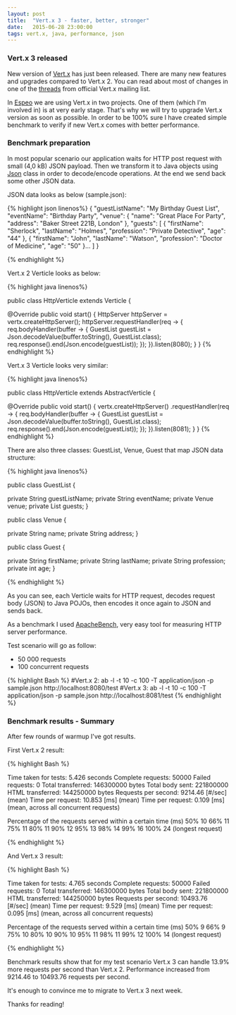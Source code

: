 ```yaml
---
layout: post
title:  "Vert.x 3 - faster, better, stronger"
date:   2015-06-28 23:00:00
tags: vert.x, java, performance, json
---
```


### Vert.x 3 released ###

New version of [Vert.x](http://vertx.io)  has just been released. There are many new features and upgrades compared to Vert.x 2.
You can read about most of changes in one of the [threads](https://groups.google.com/forum/#!msg/vertx/_y_VqFQOVhs/r8zce-zzds0J) from official Vert.x mailing list.

In [Espeo](http://espeo.pl) we are using Vert.x in two projects. One of them (which I'm involved in) is at very early stage. That's why we will try to upgrade 
Vert.x version as soon as possible. In order to be 100% sure I have created simple benchmark to verify if new Vert.x comes with better performance.

### Benchmark preparation ###

In most popular scenario our application waits for HTTP post request with small (4,0 kB) JSON payload. 
Then we transform it to Java objects using [Json](http://vertx.io/docs/apidocs/io/vertx/core/json/Json.html) class in order to decode/encode operations.
At the end we send back some other JSON data.

JSON data looks as below (sample.json):

{% highlight json linenos%}
{
  "guestListName": "My Birthday Guest List",
  "eventName": "Birthday Party",
  "venue": {
    "name": "Great Place For Party",
    "address": "Baker Street 221B, London"
  },
  "guests": [
    {
      "firstName": "Sherlock",
      "lastName": "Holmes",
      "profession": "Private Detective",
      "age": "44"
    },
    {
      "firstName": "John",
      "lastName": "Watson",
      "profession": "Doctor of Medicine",
      "age": "50"
    }...
  ]
}

{% endhighlight %}

Vert.x 2 Verticle looks as below:

{% highlight java linenos%}

public class HttpVerticle extends Verticle {

  @Override
  public void start() {
    HttpServer httpServer = vertx.createHttpServer();
    httpServer.requestHandler(req -> {
      req.bodyHandler(buffer -> {
        GuestList guestList = Json.decodeValue(buffer.toString(), GuestList.class);
        req.response().end(Json.encode(guestList));
      });
    }).listen(8080);
  }
}
{% endhighlight %}

Vert.x 3 Verticle looks very similar:

{% highlight java linenos%}

public class HttpVerticle extends AbstractVerticle {

  @Override
  public void start() {
    vertx.createHttpServer()
      .requestHandler(req -> {
        req.bodyHandler(buffer -> {
          GuestList guestList = Json.decodeValue(buffer.toString(), GuestList.class);
          req.response().end(Json.encode(guestList));
        });
      }).listen(8081);
  }
}
{% endhighlight %}


There are also three classes: GuestList, Venue, Guest that map JSON data structure:

{% highlight java linenos%}

public class GuestList {

  private String guestListName;
  private String eventName;
  private Venue venue;
  private List<Guest> guests;
}

public class Venue {

  private String name;
  private String address;
}

public class Guest {

  private String firstName;
  private String lastName;
  private String profession;
  private int age;
}

{% endhighlight %}

As you can see, each Verticle waits for HTTP request, decodes request body (JSON) to Java POJOs, then encodes it once again to JSON
and sends back.

As a benchmark I used [ApacheBench](http://httpd.apache.org/docs/2.4/programs/ab.html), very easy tool for measuring HTTP server performance.

Test scenario will go as follow:

+   50 000 requests
+   100 concurrent requests


{% highlight Bash %}
#Vert.x 2:
ab -l -t 10 -c 100 -T application/json -p sample.json http://localhost:8080/test
#Vert.x 3:
ab -l -t 10 -c 100 -T application/json -p sample.json http://localhost:8081/test
{% endhighlight %}


### Benchmark results - Summary ###

After few rounds of warmup I've got results.

First Vert.x 2 result:

{% highlight Bash %}

Time taken for tests:   5.426 seconds
Complete requests:      50000
Failed requests:        0
Total transferred:      146300000 bytes
Total body sent:        221800000
HTML transferred:       144250000 bytes
Requests per second:    9214.46 [#/sec] (mean)
Time per request:       10.853 [ms] (mean)
Time per request:       0.109 [ms] (mean, across all concurrent requests)

Percentage of the requests served within a certain time (ms)
  50%     10
  66%     11
  75%     11
  80%     11
  90%     12
  95%     13
  98%     14
  99%     16
 100%     24 (longest request)

{% endhighlight %}

And Vert.x 3 result:

{% highlight Bash %}

Time taken for tests:   4.765 seconds
Complete requests:      50000
Failed requests:        0
Total transferred:      146300000 bytes
Total body sent:        221800000
HTML transferred:       144250000 bytes
Requests per second:    10493.76 [#/sec] (mean)
Time per request:       9.529 [ms] (mean)
Time per request:       0.095 [ms] (mean, across all concurrent requests)

Percentage of the requests served within a certain time (ms)
  50%      9
  66%      9
  75%     10
  80%     10
  90%     10
  95%     11
  98%     11
  99%     12
 100%     14 (longest request)

{% endhighlight %}

Benchmark results show that for my test scenario Vert.x 3 can handle 13.9% more requests per second than Vert.x 2.
Performance increased from 9214.46 to 10493.76 requests per second.

It's enough to convince me to migrate to Vert.x 3 next week.

Thanks for reading!


